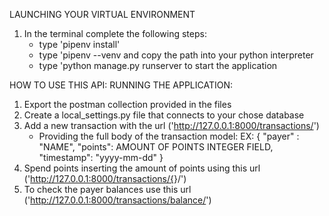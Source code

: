 LAUNCHING YOUR VIRTUAL ENVIRONMENT 
1. In the terminal complete the following steps: 
    - type 'pipenv install'
    - type 'pipenv --venv and copy the path into your python interpreter
    - type 'python manage.py runserver to start the application

HOW TO USE THIS API:
RUNNING THE APPLICATION:
1. Export the postman collection provided in the files
2. Create a local_settings.py file that connects to your chose database
3. Add a new transaction with the url  ('http://127.0.0.1:8000/transactions/')
    - Providing the full body of the transaction model:
      EX: 
    {
        "payer" : "NAME",
        "points": AMOUNT OF POINTS INTEGER FIELD,
        "timestamp": "yyyy-mm-dd"
    }
4. Spend points inserting the amount of points using this url  ('http://127.0.0.1:8000/transactions/{<NUMBER-OF-POINTS-HERE>}/')
5. To check the payer balances use this url ('http://127.0.0.1:8000/transactions/balance/')